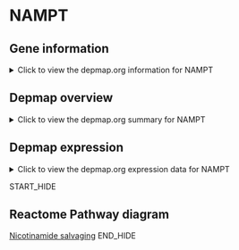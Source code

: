 <h1>NAMPT</h1>

<h2>Gene information</h2>
<details>
  <summary>Click to view the depmap.org information for NAMPT</summary>
  <iframe src="https://depmap.org/portal/gene/NAMPT?tab=about" style="border:none;width:100%;height:800px"></iframe>
</details>

<h2>Depmap overview</h2>
<details>
  <summary>Click to view the depmap.org summary for NAMPT</summary>
  <iframe src="https://depmap.org/portal/gene/NAMPT?tab=overview" style="border:none;width:100%;height:800px"></iframe>
</details>

<h2>Depmap expression</h2>
<details>
  <summary>Click to view the depmap.org expression data for NAMPT</summary>
  <iframe src="https://depmap.org/portal/gene/NAMPT?tab=characterization" style="border:none;width:100%;height:800px"></iframe>
</details>


START_HIDE
<h2>Reactome Pathway diagram</h2>
<a href="https://reactome.org/PathwayBrowser/#/R-HSA-197264">Nicotinamide salvaging</a>
END_HIDE


